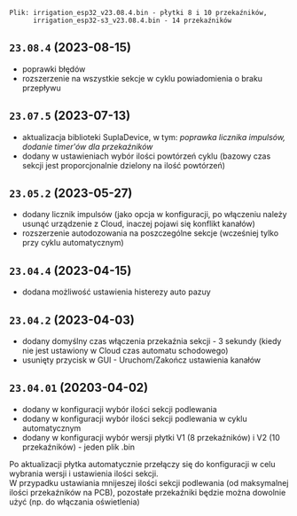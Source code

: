 ```
Plik: irrigation_esp32_v23.08.4.bin - płytki 8 i 10 przekaźników,
      irrigation_esp32-s3_v23.08.4.bin - 14 przekaźników
```

## `23.08.4` (2023-08-15)

- poprawki błędów
- rozszerzenie na wszystkie sekcje w cyklu powiadomienia o braku przepływu

## `23.07.5` (2023-07-13)

- aktualizacja biblioteki SuplaDevice, w tym: _poprawka licznika impulsów, dodanie timer'ów dla przekaźników_
- dodany w ustawieniach wybór ilości powtórzeń cyklu (bazowy czas sekcji jest proporcjonalnie dzielony na ilość powtórzeń)

## `23.05.2` (2023-05-27)

- dodany licznik impulsów (jako opcja w konfiguracji, po włączeniu należy usunąć urządzenie z Cloud, inaczej pojawi się konflikt kanałów)
- rozszerzenie autodozowania na poszczególne sekcje (wcześniej tylko przy cyklu automatycznym)

## `23.04.4` (2023-04-15)

- dodana możliwość ustawienia histerezy auto pazuy

## `23.04.2` (2023-04-03)

- dodany domyślny czas włączenia przekaźnia sekcji - 3 sekundy (kiedy nie jest ustawiony w Cloud czas automatu schodowego)
- usunięty przycisk w GUI - Uruchom/Zakończ ustawienia kanałów

## `23.04.01` (20203-04-02)

- dodany w konfiguracji wybór ilości sekcji podlewania
- dodany w konfiguracji wybór ilości sekcji podlewania w cyklu automatycznym
- dodany w konfiguracji wybór wersji płytki V1 (8 przekaźników) i V2 (10 przekaźników) - jeden plik .bin

Po aktualizacji płytka automatycznie przełączy się do konfiguracji w celu wybrania wersji i ustawienia ilości sekcji.\
W przypadku ustawiania mnijeszej ilości sekcji podlewania (od maksymalnej ilości przekaźników na PCB), pozostałe przekaźniki będzie można dowolnie użyć (np. do włączania oświetlenia)
